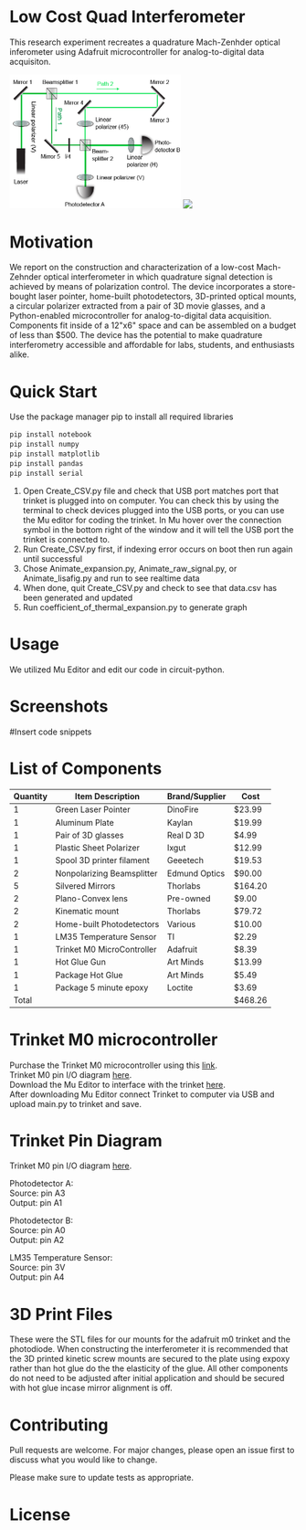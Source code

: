 # Low Cost Quad Interferometer
This research experiment recreates a quadrature Mach-Zenhder optical inferometer using Adafruit microcontroller for analog-to-digital data acquisiton. 

<img src="images/Fig1.png" width="300" />
<img src="images/final_setup.png" width="300" />

# Motivation
We report on the construction and characterization of a low-cost Mach-Zehnder optical interferometer in which quadrature signal detection is achieved by means of polarization control. The device incorporates a store-bought laser pointer, home-built photodetectors, 3D-printed optical mounts, a circular polarizer extracted from a pair of 3D movie glasses, and a Python-enabled microcontroller for analog-to-digital data acquisition. Components fit inside of a 12"x6" space and can be assembled on a budget of less than \$500. The device has the potential to make quadrature interferometry accessible and affordable for labs, students, and enthusiasts alike.

# Quick Start
Use the package manager pip to install all required libraries
```bash
pip install notebook
pip install numpy
pip install matplotlib
pip install pandas
pip install serial
```
1. Open Create_CSV.py file and check that USB port matches port that trinket is plugged into
on computer. You can check this by using the terminal to check devices plugged into the USB
ports, or you can use the Mu editor for coding the trinket. In Mu hover over the connection
symbol in the bottom right of the window and it will tell the USB port the trinket is connected to.
2. Run Create_CSV.py first, if indexing error occurs on boot then run again until successful
3. Chose Animate_expansion.py, Animate_raw_signal.py, or Animate_lisafig.py and run to see
realtime data
4. When done, quit Create_CSV.py and check to see that data.csv has been generated and
updated
5. Run coefficient_of_thermal_expansion.py to generate graph
# Usage
We utilized Mu Editor and edit our code in circuit-python.

# Screenshots
#Insert code snippets

# List of Components
Quantity | Item Description | Brand/Supplier | Cost 
-------- | ---------------- | -------------- | ------
1 | Green Laser Pointer | DinoFire | $23.99
1 | Aluminum Plate | Kaylan | $19.99
1 | Pair of 3D glasses | Real D 3D | $4.99
1 | Plastic Sheet Polarizer | Ixgut | $12.99
1 | Spool 3D printer filament | Geeetech | $19.53
2 | Nonpolarizing Beamsplitter | Edmund Optics | $90.00
5 | Silvered Mirrors | Thorlabs | $164.20
2 | Plano-Convex lens | Pre-owned | $9.00
2 | Kinematic mount | Thorlabs | $79.72
2 | Home-built Photodetectors | Various | $10.00
1 | LM35 Temperature Sensor | TI | $2.29
1 | Trinket M0 MicroController | Adafruit | $8.39
1 | Hot Glue Gun | Art Minds | $13.99
1 | Package Hot Glue | Art Minds | $5.49
1 | Package 5 minute epoxy | Loctite | $3.69
Total | | |$468.26

# Trinket M0 microcontroller 
Purchase the Trinket M0 microcontroller using this [link](https://www.adafruit.com/product/3500). <br />
Trinket M0 pin I/O diagram [here](https://learn.adafruit.com/adafruit-trinket-m0-circuitpython-arduino/pinouts).<br />
Download the Mu Editor to interface with the trinket [here](https://codewith.mu/en/download).<br />
After downloading Mu Editor connect Trinket to computer via USB and upload main.py to trinket and save. <br />

# Trinket Pin Diagram
Trinket M0 pin I/O diagram [here](https://learn.adafruit.com/adafruit-trinket-m0-circuitpython-arduino/pinouts).<br />

Photodetector A: <br />
Source: pin A3 <br />
Output: pin A1 <br />

Photodetector B: <br />
Source: pin A0 <br />
Output: pin A2 <br />

LM35 Temperature Sensor: <br />
Source: pin 3V <br />
Output: pin A4 <br />

# 3D Print Files
These were the STL files for our mounts for the adafruit m0 trinket and the photodiode. 
When constructing the interferometer it is recommended that the 3D printed kinetic screw mounts are secured to the plate using expoxy rather than hot glue do the the elasticity of the glue. All other components do not need to be adjusted after initial application and should be secured with hot glue incase mirror alignment is off. 

# Contributing
Pull requests are welcome. For major changes, please open an issue first to discuss what you would like to change.

Please make sure to update tests as appropriate.
# License
